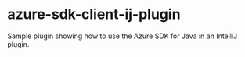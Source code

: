 azure-sdk-client-ij-plugin
==========================

Sample plugin showing how to use the Azure SDK for Java in an IntelliJ plugin.
